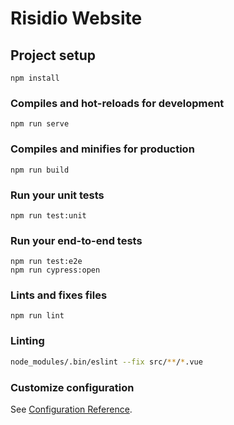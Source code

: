 # Risidio Website

## Project setup
```
npm install
```

### Compiles and hot-reloads for development
```
npm run serve
```

### Compiles and minifies for production
```
npm run build
```

### Run your unit tests
```
npm run test:unit
```

### Run your end-to-end tests
```
npm run test:e2e
npm run cypress:open
```

### Lints and fixes files
```
npm run lint
```

### Linting

```bash
node_modules/.bin/eslint --fix src/**/*.vue
```

### Customize configuration
See [Configuration Reference](https://cli.vuejs.org/config/).
